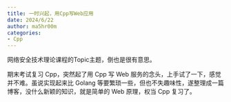 ```yaml
---
title: 一时兴起，用Cpp写Web应用
date: 2024/6/22
author: ma5hr00m
categories:
- Cpp
---
```


网络安全技术理论课程的Topic主题，倒也是很有意思。

期末考试复习 Cpp，突然起了用 Cpp 写 Web 服务的念头，上手试了一下，感觉并不难。虽说实现起来比 Golang 等要繁琐一些，但也不失趣味性，遂整理成一篇博客，没什么新颖的知识，就是简单的 Web 原理，权当 Cpp 复习了。

<!--more-->

